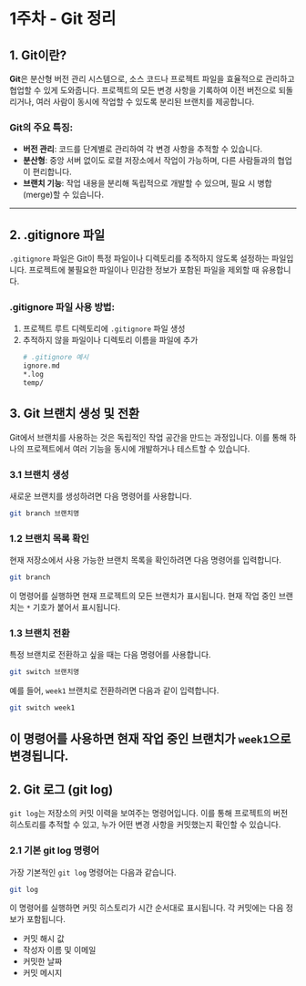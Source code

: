 # 1주차 - Git 정리
## 1. Git이란?
**Git**은 분산형 버전 관리 시스템으로, 소스 코드나 프로젝트 파일을 효율적으로 관리하고 협업할 수 있게 도와줍니다. 프로젝트의 모든 변경 사항을 기록하여 이전 버전으로 되돌리거나, 여러 사람이 동시에 작업할 수 있도록 분리된 브랜치를 제공합니다.
### Git의 주요 특징:
- **버전 관리**: 코드를 단계별로 관리하여 각 변경 사항을 추적할 수 있습니다.
- **분산형**: 중앙 서버 없이도 로컬 저장소에서 작업이 가능하며, 다른 사람들과의 협업이 편리합니다.
- **브랜치 기능**: 작업 내용을 분리해 독립적으로 개발할 수 있으며, 필요 시 병합(merge)할 수 있습니다.
---
## 2. .gitignore 파일
`.gitignore` 파일은 Git이 특정 파일이나 디렉토리를 추적하지 않도록 설정하는 파일입니다. 프로젝트에 불필요한 파일이나 민감한 정보가 포함된 파일을 제외할 때 유용합니다.
### .gitignore 파일 사용 방법:
1. 프로젝트 루트 디렉토리에 `.gitignore` 파일 생성
2. 추적하지 않을 파일이나 디렉토리 이름을 파일에 추가
   ```bash
   # .gitignore 예시
   ignore.md
   *.log
   temp/
## 3. Git 브랜치 생성 및 전환
Git에서 브랜치를 사용하는 것은 독립적인 작업 공간을 만드는 과정입니다. 이를 통해 하나의 프로젝트에서 여러 기능을 동시에 개발하거나 테스트할 수 있습니다. 
### 3.1 브랜치 생성
새로운 브랜치를 생성하려면 다음 명령어를 사용합니다.
```bash
git branch 브랜치명
```
### 1.2 브랜치 목록 확인
현재 저장소에서 사용 가능한 브랜치 목록을 확인하려면 다음 명령어를 입력합니다.
```bash
git branch
```
이 명령어를 실행하면 현재 프로젝트의 모든 브랜치가 표시됩니다. 현재 작업 중인 브랜치는 `*` 기호가 붙어서 표시됩니다.
### 1.3 브랜치 전환
특정 브랜치로 전환하고 싶을 때는 다음 명령어를 사용합니다.
```bash
git switch 브랜치명
```
예를 들어, `week1` 브랜치로 전환하려면 다음과 같이 입력합니다.
```bash
git switch week1
```
이 명령어를 사용하면 현재 작업 중인 브랜치가 `week1`으로 변경됩니다.
---
## 2. Git 로그 (git log)
`git log`는 저장소의 커밋 이력을 보여주는 명령어입니다. 이를 통해 프로젝트의 버전 히스토리를 추적할 수 있고, 누가 어떤 변경 사항을 커밋했는지 확인할 수 있습니다.
### 2.1 기본 git log 명령어
가장 기본적인 `git log` 명령어는 다음과 같습니다.
```bash
git log
```
이 명령어를 실행하면 커밋 히스토리가 시간 순서대로 표시됩니다. 각 커밋에는 다음 정보가 포함됩니다.
- 커밋 해시 값
- 작성자 이름 및 이메일
- 커밋한 날짜
- 커밋 메시지